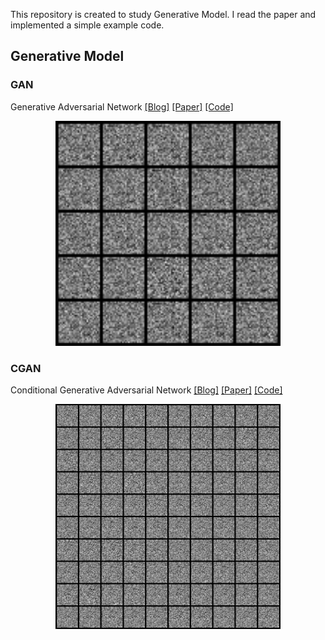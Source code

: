This repository is created to study Generative Model. 
I read the paper and implemented a simple example code.

## Generative Model

### GAN
Generative Adversarial Network
[[Blog]](https://re-code-cord.tistory.com/entry/Generative-Adversarial-Networks) [[Paper]](https://arxiv.org/abs/1406.2661) [[Code]](https://github.com/8639sung/Generative_Model/blob/main/GAN/GAN.ipynb)

<p align="center">
    <img src="assets/GAN.gif" width="360"\>
</p>

### CGAN
Conditional Generative Adversarial Network
[[Blog]](-) [[Paper]](https://arxiv.org/abs/1411.1784) [[Code]](https://github.com/8639sung/Generative_Model/blob/main/CGAN/CGAN.ipynb)

<p align="center">
    <img src="assets/CGAN.gif" width="360"\>
</p>